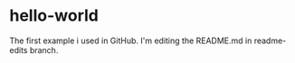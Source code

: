 # hello-world
The first example i used in GitHub.
I'm editing the README.md in readme-edits branch.
